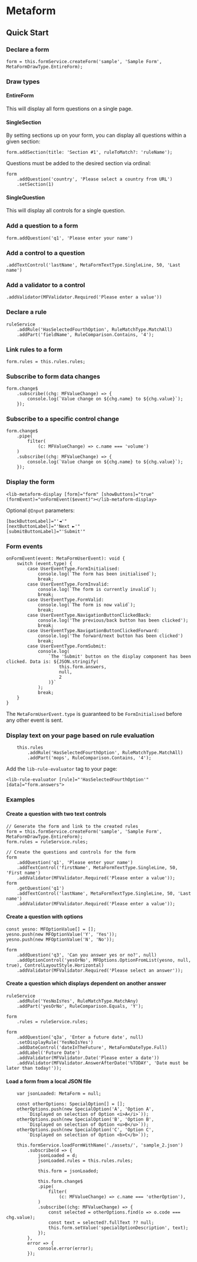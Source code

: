 # Metaform

## Quick Start

### Declare a form

``` (typescript)
form = this.formService.createForm('sample', 'Sample Form', MetaFormDrawType.EntireForm);
```

### Draw types

#### EntireForm

This will display all form questions on a single page.

#### SingleSection

By setting sections up on your form, you can display all questions within a given section:

``` (typescript)
form.addSection(title: 'Section #1', ruleToMatch?: 'ruleName');
```

Questions must be added to the desired section via ordinal:

``` (typescript)
form
    .addQuestion('country', 'Please select a country from URL')
    .setSection(1)
```

#### SingleQuestion

This will display all controls for a single question.

### Add a question to a form

``` (typescript)
form.addQuestion('q1', 'Please enter your name')
```

### Add a control to a question

``` (typescript)
.addTextControl('lastName', MetaFormTextType.SingleLine, 50, 'Last name')
```

### Add a validator to a control

``` (typescript)
.addValidator(MFValidator.Required('Please enter a value'))
```

### Declare a rule

``` (typescript)
ruleService
    .addRule('HasSelectedFourthOption', RuleMatchType.MatchAll)
    .addPart('fieldName', RuleComparison.Contains, '4');
```

### Link rules to a form

``` (typescript)
form.rules = this.rules.rules;
```

### Subscribe to form data changes

``` (typescript)
form.change$
    .subscribe((chg: MFValueChange) => {
        console.log(`Value change on ${chg.name} to ${chg.value}`);
    });
```

### Subscribe to a specific control change

``` (typescript)
form.change$
    .pipe(
        filter(
            (c: MFValueChange) => c.name === 'volume')
    )
    .subscribe((chg: MFValueChange) => {
        console.log(`Value change on ${chg.name} to ${chg.value}`);
    });
```

### Display the form

``` (html)
<lib-metaform-display [form]="form" [showButtons]="true" (formEvent)="onFormEvent($event)"></lib-metaform-display>
```

Optional `@Input` parameters:

``` (html)
[backButtonLabel]="'◄'" 
[nextButtonLabel]="'Next ►'" 
[submitButtonLabel]="'Submit'"
```

### Form events

``` (typescript)
onFormEvent(event: MetaFormUserEvent): void {
    switch (event.type) {
        case UserEventType.FormInitialised:
            console.log(`The form has been initialised`);
            break;
        case UserEventType.FormInvalid:
            console.log(`The form is currently invalid`);
            break;
        case UserEventType.FormValid:
            console.log(`The form is now valid`);
            break;
        case UserEventType.NavigationButtonClickedBack:
            console.log('The previous/back button has been clicked');
            break;
        case UserEventType.NavigationButtonClickedForward:
            console.log('The forward/next button has been clicked')
            break;            
        case UserEventType.FormSubmit:
            console.log(
                `The 'Submit' button on the display component has been clicked. Data is: ${JSON.stringify(
                    this.form.answers,
                    null,
                    2
                )}`
            );
            break;
    }
}
```

The `MetaFormUserEvent.type` is guaranteed to be `FormInitialised` before any other event is sent.

### Display text on your page based on rule evaluation

``` (typescript)
    this.rules
        .addRule('HasSelectedFourthOption', RuleMatchType.MatchAll)
        .addPart('mops', RuleComparison.Contains, '4');
```

Add the `lib-rule-evaluator` tag to your page:

``` (html)
<lib-rule-evaluator [rule]="'HasSelectedFourthOption'" [data]="form.answers">
```

### Examples

#### Create a question with two text controls

``` (typescript)
// Generate the form and link to the created rules
form = this.formService.createForm('sample', 'Sample Form', MetaFormDrawType.EntireForm);
form.rules = ruleService.rules;

// Create the questions and controls for the form
form
    .addQuestion('q1', 'Please enter your name')
    .addTextControl('firstName', MetaFormTextType.SingleLine, 50, 'First name')
    .addValidator(MFValidator.Required('Please enter a value'));
form
    .getQuestion('q1')
    .addTextControl('lastName', MetaFormTextType.SingleLine, 50, 'Last name')
    .addValidator(MFValidator.Required('Please enter a value'));

```

#### Create a question with options

``` (typescript)
const yesno: MFOptionValue[] = [];
yesno.push(new MFOptionValue('Y', 'Yes'));
yesno.push(new MFOptionValue('N', 'No'));

form
    .addQuestion('q3', 'Can you answer yes or no?', null)
    .addOptionControl('yesOrNo', MFOptions.OptionFromList(yesno, null, true), ControlLayoutStyle.Horizontal)
    .addValidator(MFValidator.Required('Please select an answer'));

```

#### Create a question which displays dependent on another answer

``` (typescript)
ruleService
    .addRule('YesNoIsYes', RuleMatchType.MatchAny)
    .addPart('yesOrNo', RuleComparison.Equals, 'Y');

form
    .rules = ruleService.rules;

form
    .addQuestion('q3a', 'Enter a future date', null)
    .setDisplayRule('YesNoIsYes')
    .addDateControl('dateInTheFuture', MetaFormDateType.Full)
    .addLabel('Future Date')
    .addValidator(MFValidator.Date('Please enter a date'))
    .addValidator(MFValidator.AnswerAfterDate('%TODAY', 'Date must be later than today!'));
```

#### Load a form from a local JSON file

``` (typescript)
    var jsonLoaded: MetaForm = null;

    const otherOptions: SpecialOption[] = [];
    otherOptions.push(new SpecialOption('A', 'Option A',
        `Displayed on selection of Option <i>A</i>`));
    otherOptions.push(new SpecialOption('B', 'Option B',
        `Displayed on selection of Option <u>B</u>`));
    otherOptions.push(new SpecialOption('C', 'Option C',
        `Displayed on selection of Option <b>C</b>`));

    this.formService.loadFormWithName('./assets/', 'sample_2.json')
        .subscribe(d => {
            jsonLoaded = d;
            jsonLoaded.rules = this.rules.rules;

            this.form = jsonLoaded;

            this.form.change$
            .pipe(
                filter(
                    (c: MFValueChange) => c.name === 'otherOption'),
            )
            .subscribe((chg: MFValueChange) => {
                const selected = otherOptions.find(o => o.code === chg.value);
                const text = selected?.fullText ?? null;
                this.form.setValue('specialOptionDescription', text);
            });
        },
        error => {
            console.error(error);
        });
```

